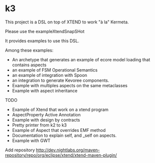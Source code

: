 k3
==
This project is a DSL on top of XTEND to work "à la" Kermeta. 

Please use the exampleXtendSnapSHot

It provides examples to use this DSL. 

Among these examples:
* An archetype that generates an example of ecore model loading that contains aspects
* an example of FSM Operational Semantics
* an example of integration with Spoon
* an integration to generate Kevoree components. 
* Example with multiples aspects on the same metaclasses
* Example with aspect inheritance

TODO
* Example of Xtend that work on a xtend program
* AspectProperty Active Annotation
* Example with design by contracts
* Pretty printer from k2 to k3
* Example of Aspect that overrides EMF method
* Documentation to explain self, and _self on aspects. 
* Example with GWT


Add repository
http://dev.nightlabs.org/maven-repository/repo/org/eclipse/xtend/xtend-maven-plugin/



